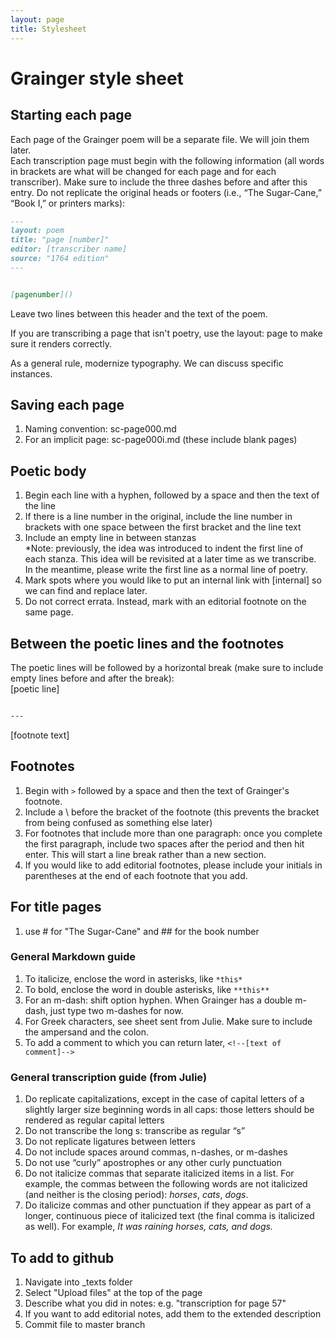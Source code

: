 ```yaml
---
layout: page
title: Stylesheet
---
```


# Grainger style sheet  

## Starting each page  
Each page of the Grainger poem will be a separate file. We will join them later.  
Each transcription page must begin with the following information (all words in brackets are what will be changed for each page and for each transcriber). Make sure to include the three dashes before and after this entry. Do not replicate the original heads or footers (i.e., “The Sugar-Cane,” “Book I,” or printers marks):

~~~ markdown
---
layout: poem
title: "page [number]"
editor: [transcriber name]
source: "1764 edition"
---


[pagenumber]()
~~~

Leave two lines between this header and the text of the poem. 

If you are transcribing a page that isn't poetry, use the layout: page to make sure it renders correctly.

As a general rule, modernize typography. We can discuss specific instances.

## Saving each page
1. Naming convention: sc-page000.md
2. For an implicit page: sc-page000i.md (these include blank pages)

## Poetic body  
1. Begin each line with a hyphen, followed by a space and then the text of the line
2. If there is a line number in the original, include the line number in brackets with one space between the first bracket and the line text
4. Include an empty line in between stanzas  
\*Note: previously, the idea was introduced to indent the first line of each stanza. This idea will be revisited at a later time as we transcribe. In the meantime, please write the first line as a normal line of poetry.
5. Mark spots where you would like to put an internal link with [internal] so we can find and replace later.
6. Do not correct errata. Instead, mark with an editorial footnote on the same page.


## Between the poetic lines and the footnotes
The poetic lines will be followed by a horizontal break (make sure to include empty lines before and after the break):  
[poetic line]
~~~ markdown

---

~~~
[footnote text]

## Footnotes  
1. Begin with `>` followed by a space and then the text of Grainger's footnote.
2. Include a \ before the bracket of the footnote (this prevents the bracket from being confused as something else later)
3. For footnotes that include more than one paragraph: once you complete the first paragraph, include two spaces after the period and then hit enter. This will start a line break rather than a new section. 
4. If you would like to add editorial footnotes, please include your initials in parentheses at the end of each footnote that you add.

## For title pages
1. use \# for "The Sugar-Cane" and \#\# for the book number

### General Markdown guide  
1. To italicize, enclose the word in asterisks, like `*this*`  
2. To bold, enclose the word in double asterisks, like `**this**`
3. For an m-dash: shift option hyphen. When Grainger has a double m-dash, just type two m-dashes for now. 
4. For Greek characters, see sheet sent from Julie. Make sure to include the ampersand and the colon.
5. To add a comment to which you can return later, `<!--[text of comment]-->`   

### General transcription guide (from Julie)  
1. Do replicate capitalizations, except in the case of capital letters of a slightly larger size beginning words in all caps: those letters should be rendered as regular capital letters
2. Do not transcribe the long s: transcribe as regular “s”
3. Do not replicate ligatures between letters
4. Do not include spaces around commas, n-dashes, or m-dashes
5. Do not use “curly” apostrophes or any other curly punctuation
6. Do not italicize commas that separate italicized items in a list. For example, the commas between the following words are not italicized (and neither is the closing period): *horses*, *cats*, *dogs*.
7. Do italicize commas and other punctuation if they appear as part of a longer, continuous piece of italicized text (the final comma is italicized as well). For example, *It was raining horses, cats, and dogs.*

## To add to github
1. Navigate into \_texts folder
2. Select "Upload files" at the top of the page
3. Describe what you did in notes: e.g. "transcription for page 57"
4. If you want to add editorial notes, add them to the extended description
5. Commit file to master branch

